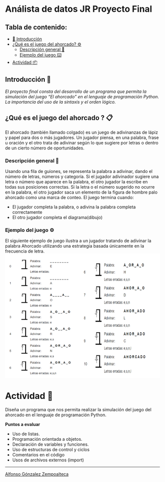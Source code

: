 # Análista de datos JR Proyecto Final
## Tabla de contenido:
- [🚀 Introducción][1]
- [¿Qué es el juego del ahorcado? ⚙️][2]
    - [Descripción general 🔩][2.1]
    - [Ejemplo del juego ⌨️][2.2]
- [Actividad 📦][3]

## Introducción 🚀

_El proyecto final consta del desarrollo de un programa que permita la simulación del juego “El ahorcado” en el lenguaje de programación Python. La importancia del uso de la sintaxis y el orden lógico._
## ¿Qué es el juego del ahorcado ? 📋

El ahorcado (también llamado colgado) es un juego de adivinanzas de lápiz y papel para dos o más jugadores. Un jugador piensa, en una palabra, frase u oración y el otro trata de adivinar según lo que sugiere por letras o dentro de un cierto número de oportunidades.

### Descripción general 🔧

Usando una fila de guiones, se representa la palabra a adivinar, dando el número de letras, números y categoría. Si el jugador adivinador sugiere una letra o número que aparece en la palabra, el otro jugador la escribe en todas sus posiciones correctas. Si la letra o el número sugerido no ocurre en la palabra, el otro jugador saca un elemento de la figura de hombre palo ahorcado como una marca de conteo. El juego termina cuando:
* El jugador completa la palabra, o adivina la palabra completa correctamente
* El otro jugador completa el diagrama(dibujo)


### Ejemplo del juego ⚙️

El siguiente ejemplo de juego ilustra a un jugador tratando de adivinar la palabra Ahorcado utilizando una estrategia basada únicamente en la frecuencia de letra.
![EjemploAhorcado](ahorcado.png "Ahorcado")

# Actividad 🔩
Diseña un programa que nos permita realizar la simulación del juego del ahorcado en el lenguaje de programación Python.

__Puntos a evaluar__
* Uso de listas.
* Programación orientada a objetos.
* Declaración de variables y funciones.
* Uso de estructuras de control y ciclos
* Comentarios en el código
* Usos de archivos externos (import)   

---
[Alfonso Gónzalez Zempoalteca](https://github.com/Alfonso6z)

[1]: #introducción-🚀
[1.1]: #pre-requisitos-📋
[1.2]: #instalación-🔧
[2]: #ejecutando-las-pruebas-⚙️
[2.1]: #analice-las-pruebas-end-to-end-🔩
[2.2]: #y-las-pruebas-de-estilo-de-codificación-⌨️
[3]: #despliegue-📦
[4]: #donstruido-con-🛠️
[5]: #contribuyendo-🖇️
[6]: #wiki-📖
[7]: #versionado-📌
[8]: #autores-✒️
[9]: #licencia-📄
[10]: #expresiones-de-gratitud-🎁
